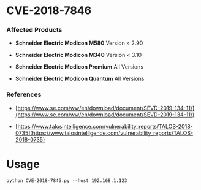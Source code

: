 # CVE-2018-7846

### Affected Products

* **Schneider Electric Modicon M580** Version < 2.90

* **Schneider Electric Modicon M340** Version < 3.10

* **Schneider Electric Modicon Premium** All Versions

* **Schneider Electric Modicon Quantum** All Versions

### References

* [https://www.se.com/ww/en/download/document/SEVD-2019-134-11/](https://www.se.com/ww/en/download/document/SEVD-2019-134-11/)

* [https://www.talosintelligence.com/vulnerability_reports/TALOS-2018-0735](https://www.talosintelligence.com/vulnerability_reports/TALOS-2018-0735)

# Usage

```
python CVE-2018-7846.py --host 192.168.1.123
```